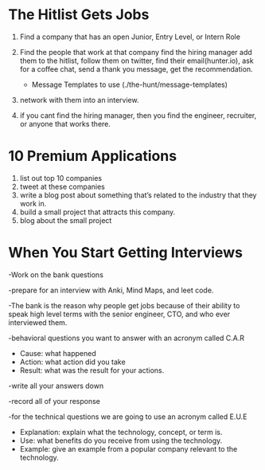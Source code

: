 # The Hitlist Gets Jobs

1. Find a company that has an open Junior, Entry Level, or Intern Role

2. Find the people that work at that company find the hiring manager add them to the hitlist, follow them on twitter, find their email(hunter.io), ask for a coffee chat, send a thank you message, get the recommendation.

    - Message Templates to use (./the-hunt/message-templates)

3. network with them into an interview.

4. if you cant find the hiring manager, then you find the engineer, recruiter, or anyone that works there.

# 10 Premium Applications

1. list out top 10 companies
2. tweet at these companies
3. write a blog post about something that’s related to the industry that they work in. 
4. build a small project that attracts this company. 
5. blog about the small project

# When You Start Getting Interviews

-Work on the bank questions 

-prepare for an interview with Anki, Mind Maps, and leet code.

-The bank is the reason why people get jobs because of their ability to speak high level terms with the senior engineer, CTO, and who ever interviewed them. 

-behavioral questions you want to answer with an acronym called C.A.R

- Cause: what happened
- Action: what action did you take
- Result: what was the result for your actions.

-write all your answers down

-record all of your response 

-for the technical questions we are going to use an acronym called E.U.E

- Explanation: explain what the technology, concept, or term is.
- Use: what benefits do you receive from using the technology.
- Example: give an example from a popular company relevant to the technology.